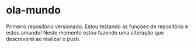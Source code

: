 # ola-mundo
 Primeiro repositório versionado.
 Estou testando as funções de repositório e estou amando!
 Neste momento estou fazendo uma alteração que descreverei ao realizar o push.
